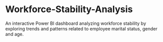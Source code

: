# Workforce-Stability-Analysis
An interactive Power BI dashboard analyzing workforce stability by exploring trends and patterns related to employee marital status, gender and age.

